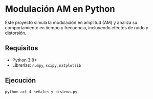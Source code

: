 # Modulación AM en Python
Este proyecto simula la modulación en amplitud (AM) y analiza su comportamiento en tiempo y frecuencia, incluyendo efectos de ruido y distorsión.

## Requisitos
- Python 3.8+
- Librerías: `numpy`, `scipy`, `matplotlib`

## Ejecución
```bash
python act 4 señales y sistema.py
